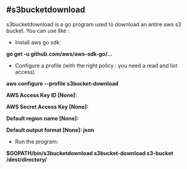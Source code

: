 #s3bucketdownload 
------

s3bucketdownload is a go program used to download an antire aws s3 bucket.
You can use like :

- Install aws go sdk:

**go get -u github.com/aws/aws-sdk-go/...**

- Configure a profile (with the right policy : you need a read and list access)

**aws configure --profile s3bucket-download**

**AWS Access Key ID [None]: <YOUR ACCESS KEY>**

**AWS Secret Access Key [None]: <YOUR SECRET KEY>**

**Default region name [None]: <YOUR REGION>**

**Default output format [None]: json**

- Run the program:

**$GOPATH/bin/s3bucketdownload s3bucket-download s3-bucket /dest/directory/**
